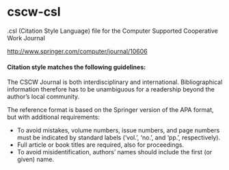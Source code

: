 # cscw-csl
.csl (Citation Style Language) file for the Computer Supported Cooperative Work Journal

http://www.springer.com/computer/journal/10606 

#### Citation style matches the following guidelines:

The CSCW Journal is both interdisciplinary and international. Bibliographical information therefore has to be unambiguous for a readership beyond the author’s local community.

The reference format is based on the Springer version of the APA format, but with additional requirements:
- To avoid mistakes, volume numbers, issue numbers, and page numbers must be indicated by standard labels (‘vol.’, ‘no.’, and ‘pp.’, respectively).
- Full article or book titles are required, also for proceedings.
- To avoid misidentification, authors’ names should include the first (or given) name.
